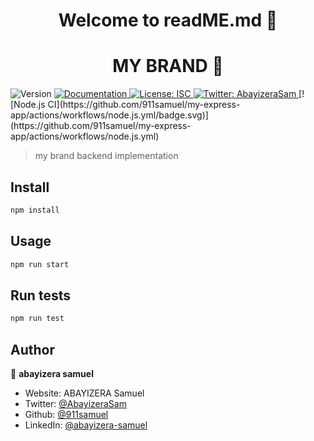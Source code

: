<h1 align="center">Welcome to readME.md 👋</h1>
<p>
<p>
<h1 align="center">MY BRAND 👋</h1>
  <img alt="Version" src="https://img.shields.io/badge/version-1.0.0-blue.svg?cacheSeconds=2592000" />
  <a href="https://app.swaggerhub.com/apis/ABAYIZERAEAZ/my-brand_api_documentation/1.0.0#/default/get_api_brand_" target="_blank">
    <img alt="Documentation" src="https://img.shields.io/badge/documentation-yes-brightgreen.svg" />
  </a>
  <a href="#" target="_blank">
    <img alt="License: ISC" src="https://img.shields.io/badge/License-ISC-yellow.svg" />
  </a>
  <a href="https://twitter.com/AbayizeraSam" target="_blank">
    <img alt="Twitter: AbayizeraSam" src="https://img.shields.io/twitter/follow/AbayizeraSam.svg?style=social" />
  </a>
  [![Node.js CI](https://github.com/911samuel/my-express-app/actions/workflows/node.js.yml/badge.svg)](https://github.com/911samuel/my-express-app/actions/workflows/node.js.yml)
</p>

> my brand backend implementation

## Install

```sh
npm install
```

## Usage

```sh
npm run start
```

## Run tests

```sh
npm run test
```

## Author

👤 **abayizera samuel**

* Website: ABAYIZERA Samuel
* Twitter: [@AbayizeraSam](https://twitter.com/AbayizeraSam)
* Github: [@911samuel](https://github.com/911samuel)
* LinkedIn: [@abayizera-samuel](https://linkedin.com/abayizera-samuel)